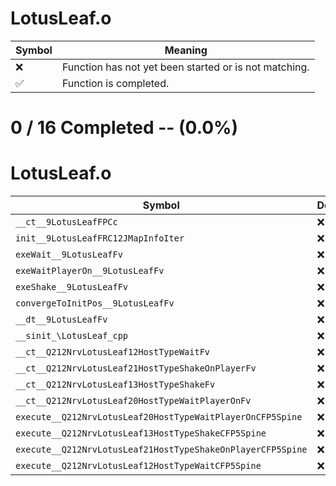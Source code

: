 # LotusLeaf.o
| Symbol | Meaning 
| ------------- | ------------- 
| :x: | Function has not yet been started or is not matching. 
| :white_check_mark: | Function is completed. 


# 0 / 16 Completed -- (0.0%)
# LotusLeaf.o
| Symbol | Decompiled? |
| ------------- | ------------- |
| `__ct__9LotusLeafFPCc` | :x: |
| `init__9LotusLeafFRC12JMapInfoIter` | :x: |
| `exeWait__9LotusLeafFv` | :x: |
| `exeWaitPlayerOn__9LotusLeafFv` | :x: |
| `exeShake__9LotusLeafFv` | :x: |
| `convergeToInitPos__9LotusLeafFv` | :x: |
| `__dt__9LotusLeafFv` | :x: |
| `__sinit_\LotusLeaf_cpp` | :x: |
| `__ct__Q212NrvLotusLeaf12HostTypeWaitFv` | :x: |
| `__ct__Q212NrvLotusLeaf21HostTypeShakeOnPlayerFv` | :x: |
| `__ct__Q212NrvLotusLeaf13HostTypeShakeFv` | :x: |
| `__ct__Q212NrvLotusLeaf20HostTypeWaitPlayerOnFv` | :x: |
| `execute__Q212NrvLotusLeaf20HostTypeWaitPlayerOnCFP5Spine` | :x: |
| `execute__Q212NrvLotusLeaf13HostTypeShakeCFP5Spine` | :x: |
| `execute__Q212NrvLotusLeaf21HostTypeShakeOnPlayerCFP5Spine` | :x: |
| `execute__Q212NrvLotusLeaf12HostTypeWaitCFP5Spine` | :x: |
